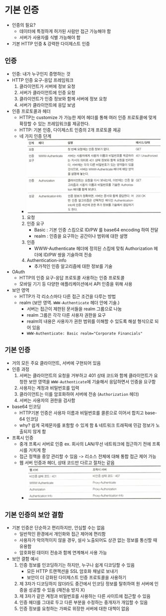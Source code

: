 # 기본 인증
- 인증의 필요?
    * 데이터에 특정하게 허가된 사람만 접근 가능해야 함
    * 서버가 사용자를 식별 가능해야 함
- 기본 HTTP 인증 & 강력한 다이제스트 인증


## 인증
- 인증: 내가 누구인지 증명하는 것
- HTTP 인증 요구-응답 프레임워크
    1. 클라이언트가 서버에 정보 요청
    2. 서버가 클라이언트에 인증 요청
    3. 클라이언트가 인증 정보와 함께 서버에 정보 요청
    4. 서버가 클라이언트에 응답 보냄
- 인증 프로토콜과 헤더
    * HTTP는 customize 가 가능한 제어 헤더를 통해 여러 인증 프로토콜에 맞게 확장할 수 있는 프레임워크를 제공한다.
    * HTTP: 기본 인증, 다이제스트 인증의 2개 프로토콜 제공
    * 네 가지 인증 단계
        + ![네 가지 인증 단계](../images/HTTP09_01.png)
        1. 요청
        2. 인증 요구
            + Basic : 기본 인증 스킴으로 ID/PW 를 base64 encoding 하여 전달
            + realm : 인증을 요구하는 공간이나 범위에 대한 설명
        3. 인증
            + WWW-Authenticate 헤더에 정의된 스킴에 맞춰 Authorization 헤더에 ID/PW 쌍을 기술하여 전송
        4. Authentication-info
            + 추가적인 인증 알고리즘에 대한 정보를 기술
- OAuth
    * HTTP의 인증 요구-응답 프로토콜 사용하는 인증 프로토콜
    * 모바일 기기 등 다양한 애플리케이션에서 API 인증을 위해 사용
- 보안 영역
    * HTTP가 각 리소스마다 다른 접근 조건을 다루는 방법
    * realm (보안 영역. `WWW-Authenticate` 헤더 안에 기술.)
        + 서버는 접근이 제한된 문서들을 realm 그룹으로 나눔
        + realm 그룹은 각각 다른 사용자 권한을 요구
        + realm의 내용은 사용자가 권한 범위를 이해할 수 있도록 해설 형식으로 되어 있음
        + `WWW-Authenticate: Basic realm="Corporate Financials"`


## 기본 인증
- 거의 모든 주요 클라이언트, 서버에 구현되어 있음
- 인증 과정
    1. 서버는 클라이언트의 요청을 거부하고 401 상태 코드와 함께 클라이언트가 요청한 보안 영역을 `WWW-Authenticate`에 기술해서 응답하면서 인증을 요구함
    2. 사용자는 계정과 비밀번호를 입력
    3. 클라이언트는 이를 암호화하여 서버에 전송 (`Authorization` 헤더)
    4. 서버는 사용자의 권한을 검사함
- base64 인코딩
    * HTTP기본 인증은 사용자 이름과 비밀번호를 콜론으로 이어서 합치고 base-64 인코딩
    * why? 쉽게 국제문자를 포함할 수 있게 함 & 네트워크 트래픽에 민감 정보가 노출되지 않게 함
- 프록시 인증
    * 중개 프록시 서버로 인증 ex. 회사의 LAN/무선 네트워크에 접근하기 전에 프록시를 거치게 함
    * 접근 정책을 중앙 관리할 수 있음 -> 리소스 전체에 대해 통합 접근 제어 가능
    * 웹 서버 인증과 헤더, 상태 코드만 다르고 절차는 같음
        + ![웹 서버 인증 vs 프록시 인증](../images/HTTP09_02.png)


## 기본 인증의 보안 결함
- 기본 인증은 단순하고 편리하지만, 안심할 수는 없음
    * 일반적인 환경에서 개인화와 접근 제어에 편리함
    * 사용자가 악의적이지 않을 경우, 설사 노출되어도 상관 없는 정보를 통신할 때 유용함
    * 암호화된 데이터 전송과 함께 연계해서 사용 가능
- 보안 결함 예시
    1. 인증 정보를 인코딩하기는 하지만, 누구나 쉽게 디코딩할 수 있음
        + 모든 HTTP 트랜잭션을 SSL 암호화 채널로 보내기
        + 보안이 더 강화된 다이제스트 인증 프로토콜을 사용하기 
    2. 제 3자가 디코딩하지 않더라도 중간에서 인코딩 정보를 탈취하여 원 서버에 인증을 성공할 수 있음 (재전송 방지 X)
    3. 제 3자가 같은 계정과 비밀번호를 사용하는 다른 사이트에 접근할 수 있음
    4. 인증 헤더를 그대로 두고 다른 부분을 수정하는 중개자가 개입할 수 있음
    5. 인증 정보를 요청하는 가짜로 위장한 서버에 대한 대책이 없음